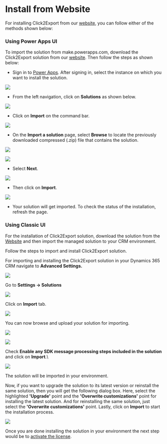 # Install from Website

For installing Click2Export from our [website](https://www.inogic.com/product/productivity-apps/click-2-export-microsoft-dynamics-crm-reports), you can follow either of the methods shown below:

### Using Power Apps UI

To import the solution from make.powerapps.com, download the Click2Export solution from our [website](https://www.inogic.com/product/productivity-apps/click-2-export-microsoft-dynamics-crm-reports). Then follow the steps as shown below:

* Sign in to [Power Apps](https://make.powerapps.com/?utm\_source=padocs\&utm\_medium=linkinadoc\&utm\_campaign=referralsfromdoc). After signing in, select the instance on which you want to install the solution.

![](<../../.gitbook/assets/1 (7).png>)

* From the left navigation, click on **Solutions** as shown below.

![](<../../.gitbook/assets/2 (16).png>)

* Click on **Import** on the command bar.

![](<../../.gitbook/assets/3 (36).png>)

* &#x20;On the **Import a solution** page, select **Browse** to locate the previously downloaded compressed (.zip) file that contains the solution.

![](<../../.gitbook/assets/4 (27).png>)

![](<../../.gitbook/assets/5 (26).png>)

* Select **Next**.

![](<../../.gitbook/assets/6 (8).png>)

* Then click on **Import**.

![](<../../.gitbook/assets/7 (3).png>)

* Your solution will get imported. To check the status of the installation, refresh the page.

### Using Classic UI

For the installation of Click2Export solution, download the solution from the [Website](https://www.inogic.com/product/productivity-pack/click-2-export-microsoft-dynamics-crm-reports) and then import the managed solution to your CRM environment.&#x20;

Follow the steps to import and install Click2Export solution.

For importing and installing the Click2Export solution in your Dynamics 365 CRM navigate to **Advanced Settings.**

![](../../.gitbook/assets/1Installing-Click2Export-in-your-Environment.png)

&#x20;Go to **Settings → Solutions**

![](../../.gitbook/assets/2Installing-Click2Export-in-your-Environment.png)

&#x20;Click on **Import** tab.

![](../../.gitbook/assets/3Installing-Click2Export-in-your-Environment.png)

You can now browse and upload your solution for importing.

![](../../.gitbook/assets/4Installing-Click2Export-in-your-Environment.png)

![](../../.gitbook/assets/5Installing-Click2Export-in-your-Environment.png)

Check **Enable any SDK message processing steps included in the solution** and click on **Import**.\


![](../../.gitbook/assets/6Installing-Click2Export-in-your-Environment.png)

The solution will be imported in your environment.

Now, if you want to upgrade the solution to its latest version or reinstall the same solution, then you will get the following dialog box. Here, select the highlighted **'Upgrade'** point and the **'Overwrite customizations'** point for installing the latest solution. And for reinstalling the same solution, just select the **'Overwrite customizations'** point. Lastly, click on **Import** to start the installation process.&#x20;

![](../../.gitbook/assets/UpgradeAndOverwrite.jpg)

Once you are done installing the solution in your environment the next step would be to [activate the license](https://docs.inogic.com/click2export/getting-started/license-activation).
